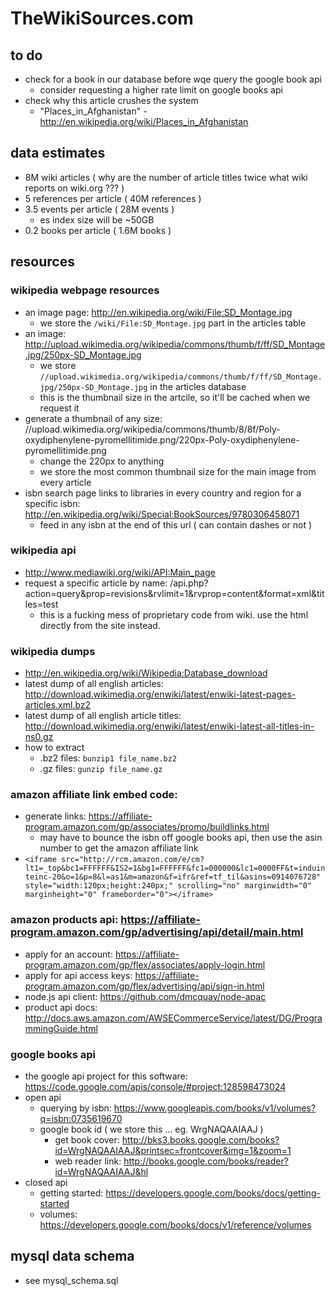 TheWikiSources.com
==================


to do
-----
- check for a book in our database before wqe query the google book api
	- consider requesting a higher rate limit on google books api
- check why this article crushes the system
	- "Places_in_Afghanistan" - http://en.wikipedia.org/wiki/Places_in_Afghanistan


data estimates
--------------
- 8M wiki articles ( why are the number of article titles twice what wiki reports on wiki.org ??? )
- 5 references per article ( 40M references )
- 3.5 events per article ( 28M events )
	- es index size will be ~50GB
- 0.2 books per article ( 1.6M books )


resources
---------

### wikipedia webpage resources
- an image page: http://en.wikipedia.org/wiki/File:SD_Montage.jpg
	- we store the `/wiki/File:SD_Montage.jpg` part in the articles table
- an image: http://upload.wikimedia.org/wikipedia/commons/thumb/f/ff/SD_Montage.jpg/250px-SD_Montage.jpg
	- we store `//upload.wikimedia.org/wikipedia/commons/thumb/f/ff/SD_Montage.jpg/250px-SD_Montage.jpg` in the articles database
	- this is the thumbnail size in the artcile, so it'll be cached when we request it
- generate a thumbnail of any size: //upload.wikimedia.org/wikipedia/commons/thumb/8/8f/Poly-oxydiphenylene-pyromellitimide.png/220px-Poly-oxydiphenylene-pyromellitimide.png
	- change the 220px to anything
	- we store the most common thumbnail size for the main image from every article
- isbn search page links to libraries in every country and region for a specific isbn: http://en.wikipedia.org/wiki/Special:BookSources/9780306458071
	- feed in any isbn at the end of this url ( can contain dashes or not )
	
### wikipedia api
- http://www.mediawiki.org/wiki/API:Main_page
- request a specific article by name: /api.php?action=query&prop=revisions&rvlimit=1&rvprop=content&format=xml&titles=test
	- this is a fucking mess of proprietary code from wiki.  use the html directly from the site instead.

### wikipedia dumps
- http://en.wikipedia.org/wiki/Wikipedia:Database_download
- latest dump of all english articles: http://download.wikimedia.org/enwiki/latest/enwiki-latest-pages-articles.xml.bz2
- latest dump of all english article titles: http://download.wikimedia.org/enwiki/latest/enwiki-latest-all-titles-in-ns0.gz
- how to extract
	- .bz2 files: `bunzip1 file_name.bz2`
	- .gz files: `gunzip file_name.gz`

### amazon affiliate link embed code:
- generate links: https://affiliate-program.amazon.com/gp/associates/promo/buildlinks.html
	- may have to bounce the isbn off google books api, then use the asin number to get the amazon affiliate link
- `<iframe src="http://rcm.amazon.com/e/cm?lt1=_top&bc1=FFFFFF&IS2=1&bg1=FFFFFF&fc1=000000&lc1=0000FF&t=induinteinc-20&o=1&p=8&l=as1&m=amazon&f=ifr&ref=tf_til&asins=0914076728" style="width:120px;height:240px;" scrolling="no" marginwidth="0" marginheight="0" frameborder="0"></iframe>`

### amazon products api: https://affiliate-program.amazon.com/gp/advertising/api/detail/main.html
- apply for an account: https://affiliate-program.amazon.com/gp/flex/associates/apply-login.html
- apply for api access keys: https://affiliate-program.amazon.com/gp/flex/advertising/api/sign-in.html
- node.js api client: https://github.com/dmcquay/node-apac
- product api docs: http://docs.aws.amazon.com/AWSECommerceService/latest/DG/ProgrammingGuide.html

### google books api
- the google api project for this software: https://code.google.com/apis/console/#project:128598473024
- open api
	- querying by isbn: https://www.googleapis.com/books/v1/volumes?q=isbn:0735619670
	- google book id ( we store this ... eg. WrgNAQAAIAAJ )
		- get book cover: http://bks3.books.google.com/books?id=WrgNAQAAIAAJ&printsec=frontcover&img=1&zoom=1
		- web reader link: http://books.google.com/books/reader?id=WrgNAQAAIAAJ&hl
- closed api
	- getting started: https://developers.google.com/books/docs/getting-started
	- volumes: https://developers.google.com/books/docs/v1/reference/volumes


mysql data schema
-----------------
- see mysql_schema.sql